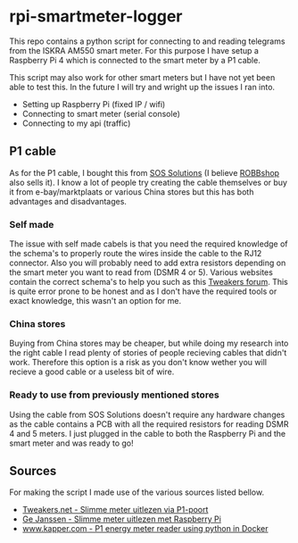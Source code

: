 # rpi-smartmeter-logger

This repo contains a python script for connecting to and reading telegrams from the ISKRA AM550 smart meter. For this purpose I have setup a Raspberry Pi 4 which is connected to the smart meter by a P1 cable.

This script may also work for other smart meters but I have not yet been able to test this. In the future I will try and wright up the issues I ran into.

- Setting up Raspberry Pi (fixed IP / wifi)
- Connecting to smart meter (serial console)
- Connecting to my api (traffic)

## P1 cable

As for the P1 cable, I bought this from [SOS Solutions](https://www.sossolutions.nl/slimme-meter-kabel) (I believe [ROBBshop](https://www.robbshop.nl/slimme-meter-kabel) also sells it). I know a lot of people try creating the cable themselves or buy it from e-bay/marktplaats or various China stores but this has both advantages and disadvantages.

### Self made

The issue with self made cabels is that you need the required knowledge of the schema's to properly route the wires inside the cable to the RJ12 connector. Also you will probably need to add extra resistors depending on the smart meter you want to read from (DSMR 4 or 5). Various websites contain the correct schema's to help you such as this [Tweakers forum](https://gathering.tweakers.net/forum/list_messages/1578510). This is quite error prone to be honest and as I don't have the required tools or exact knowledge, this wasn't an option for me.

### China stores

Buying from China stores may be cheaper, but while doing my research into the right cable I read plenty of stories of people recieving cables that didn't work. Therefore this option is a risk as you don't know wether you will recieve a good cable or a useless bit of wire.

### Ready to use from previously mentioned stores

Using the cable from SOS Solutions doesn't require any hardware changes as the cable contains a PCB with all the required resistors for reading DSMR 4 and 5 meters. I just plugged in the cable to both the Raspberry Pi and the smart meter and was ready to go!

## Sources

For making the script I made use of the various sources listed bellow.

- [Tweakers.net - Slimme meter uitlezen via P1-poort](https://gathering.tweakers.net/forum/list_messages/1578510)
- [Ge Janssen - Slimme meter uitlezen met Raspberry Pi](http://gejanssen.com/howto/Slimme-meter-uitlezen/)
- [www.kapper.com - P1 energy meter reader using python in Docker](https://www.kaper.com/software/p1-energy-meter-reader-using-python-in-docker/)
